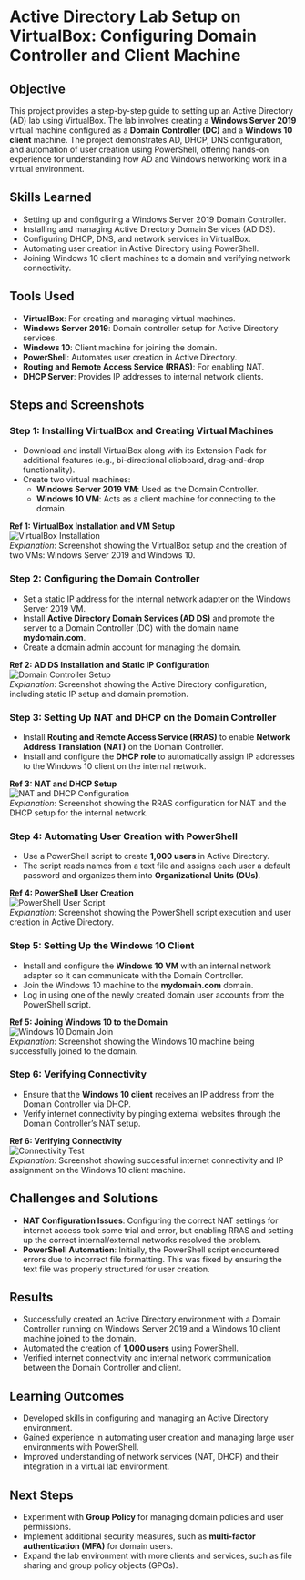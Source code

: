# Active Directory Lab Setup on VirtualBox: Configuring Domain Controller and Client Machine

## Objective
This project provides a step-by-step guide to setting up an Active Directory (AD) lab using VirtualBox. The lab involves creating a **Windows Server 2019** virtual machine configured as a **Domain Controller (DC)** and a **Windows 10 client** machine. The project demonstrates AD, DHCP, DNS configuration, and automation of user creation using PowerShell, offering hands-on experience for understanding how AD and Windows networking work in a virtual environment.

## Skills Learned
- Setting up and configuring a Windows Server 2019 Domain Controller.
- Installing and managing Active Directory Domain Services (AD DS).
- Configuring DHCP, DNS, and network services in VirtualBox.
- Automating user creation in Active Directory using PowerShell.
- Joining Windows 10 client machines to a domain and verifying network connectivity.

## Tools Used
- **VirtualBox**: For creating and managing virtual machines.
- **Windows Server 2019**: Domain controller setup for Active Directory services.
- **Windows 10**: Client machine for joining the domain.
- **PowerShell**: Automates user creation in Active Directory.
- **Routing and Remote Access Service (RRAS)**: For enabling NAT.
- **DHCP Server**: Provides IP addresses to internal network clients.

## Steps and Screenshots

### Step 1: Installing VirtualBox and Creating Virtual Machines
- Download and install VirtualBox along with its Extension Pack for additional features (e.g., bi-directional clipboard, drag-and-drop functionality).
- Create two virtual machines:
  - **Windows Server 2019 VM**: Used as the Domain Controller.
  - **Windows 10 VM**: Acts as a client machine for connecting to the domain.

**Ref 1: VirtualBox Installation and VM Setup**  
![VirtualBox Installation](imgsrc)  
_Explanation_: Screenshot showing the VirtualBox setup and the creation of two VMs: Windows Server 2019 and Windows 10.

### Step 2: Configuring the Domain Controller
- Set a static IP address for the internal network adapter on the Windows Server 2019 VM.
- Install **Active Directory Domain Services (AD DS)** and promote the server to a Domain Controller (DC) with the domain name **mydomain.com**.
- Create a domain admin account for managing the domain.

**Ref 2: AD DS Installation and Static IP Configuration**  
![Domain Controller Setup](imgsrc)  
_Explanation_: Screenshot showing the Active Directory configuration, including static IP setup and domain promotion.

### Step 3: Setting Up NAT and DHCP on the Domain Controller
- Install **Routing and Remote Access Service (RRAS)** to enable **Network Address Translation (NAT)** on the Domain Controller.
- Install and configure the **DHCP role** to automatically assign IP addresses to the Windows 10 client on the internal network.

**Ref 3: NAT and DHCP Setup**  
![NAT and DHCP Configuration](imgsrc)  
_Explanation_: Screenshot showing the RRAS configuration for NAT and the DHCP setup for the internal network.

### Step 4: Automating User Creation with PowerShell
- Use a PowerShell script to create **1,000 users** in Active Directory.
- The script reads names from a text file and assigns each user a default password and organizes them into **Organizational Units (OUs)**.

**Ref 4: PowerShell User Creation**  
![PowerShell User Script](imgsrc)  
_Explanation_: Screenshot showing the PowerShell script execution and user creation in Active Directory.

### Step 5: Setting Up the Windows 10 Client
- Install and configure the **Windows 10 VM** with an internal network adapter so it can communicate with the Domain Controller.
- Join the Windows 10 machine to the **mydomain.com** domain.
- Log in using one of the newly created domain user accounts from the PowerShell script.

**Ref 5: Joining Windows 10 to the Domain**  
![Windows 10 Domain Join](imgsrc)  
_Explanation_: Screenshot showing the Windows 10 machine being successfully joined to the domain.

### Step 6: Verifying Connectivity
- Ensure that the **Windows 10 client** receives an IP address from the Domain Controller via DHCP.
- Verify internet connectivity by pinging external websites through the Domain Controller’s NAT setup.

**Ref 6: Verifying Connectivity**  
![Connectivity Test](imgsrc)  
_Explanation_: Screenshot showing successful internet connectivity and IP assignment on the Windows 10 client machine.

## Challenges and Solutions
- **NAT Configuration Issues**: Configuring the correct NAT settings for internet access took some trial and error, but enabling RRAS and setting up the correct internal/external networks resolved the problem.
- **PowerShell Automation**: Initially, the PowerShell script encountered errors due to incorrect file formatting. This was fixed by ensuring the text file was properly structured for user creation.

## Results
- Successfully created an Active Directory environment with a Domain Controller running on Windows Server 2019 and a Windows 10 client machine joined to the domain.
- Automated the creation of **1,000 users** using PowerShell.
- Verified internet connectivity and internal network communication between the Domain Controller and client.

## Learning Outcomes
- Developed skills in configuring and managing an Active Directory environment.
- Gained experience in automating user creation and managing large user environments with PowerShell.
- Improved understanding of network services (NAT, DHCP) and their integration in a virtual lab environment.

## Next Steps
- Experiment with **Group Policy** for managing domain policies and user permissions.
- Implement additional security measures, such as **multi-factor authentication (MFA)** for domain users.
- Expand the lab environment with more clients and services, such as file sharing and group policy objects (GPOs).
